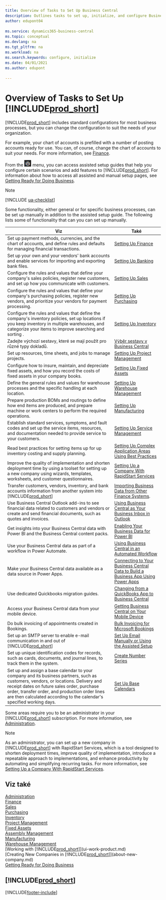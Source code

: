 ```yaml
---
title: Overview of Tasks to Set Up Business Central
description: Outlines tasks to set up, initialize, and configure Business Central to suit your needs.
author: edupont04

ms.service: dynamics365-business-central
ms.topic: conceptual
ms.devlang: na
ms.tgt_pltfrm: na
ms.workload: na
ms.search.keywords: configure, initialize
ms.date: 04/01/2021
ms.author: edupont

---
```

# Overview of Tasks to Set Up [!INCLUDE[prod_short](includes/prod_short.md)]

[!INCLUDE[prod_short](includes/prod_short.md)] includes standard configurations for most business processes, but you can change the configuration to suit the needs of your organization.

For example, your chart of accounts is prefilled with a number of posting accounts ready for use. You can, of course, change the chart of accounts to suit your needs. For more information, see [Finance](finance.md).

From the ![Sprocket icon to open the Settings menu](media/ui-experience/settings_icon_small.png) menu, you can access assisted setup guides that help you configure certain scenarios and add features to [!INCLUDE[prod_short](includes/prod_short.md)]. For information about how to access all assisted and manual setup pages, see [Getting Ready for Doing Business](ui-get-ready-business.md).

> [!NOTE]
> [!INCLUDE [ua-checklist](includes/ua-checklist.md)]

Some functionality, either general or for specific business processes, can be set up manually in addition to the assisted setup guide. The following lists some of functionality that can you can set up manually.

| Viz | Také |
| --- | --- |
| Set up payment methods, currencies, and the chart of accounts, and define rules and defaults for managing financial transactions. | [Setting Up Finance](finance-setup-finance.md) |
| Set up your own and your vendors' bank accounts and enable services for importing and exporting bank files. | [Setting Up Banking](bank-setup-banking.md) |
| Configure the rules and values that define your company's sales policies, register new customers, and set up how you communicate with customers. | [Setting Up Sales](sales-setup-sales.md) |
| Configure the rules and values that define your company's purchasing policies, register new vendors, and prioritize your vendors for payment processing. | [Setting Up Purchasing](purchasing-setup-purchasing.md) |
| Configure the rules and values that define the company's inventory policies, set up locations if you keep inventory in multiple warehouses, and categorize your items to improve searching and sorting . | [Setting Up Inventory](inventory-setup-inventory.md) |
| Zadejte výchozí sestavy, které se mají použít pro různé typy dokladů. | [Výběr sestavy v Business Central](across-report-selections.md) |
| Set up resources, time sheets, and jobs to manage projects. | [Setting Up Project Management](projects-setup-projects.md) |
| Configure how to insure, maintain, and depreciate fixed assets, and how you record the costs of fixed assets in your company books. | [Setting Up Fixed Assets](fa-setup.md) |
| Define the general rules and values for warehouse processes and the specific handling at each location. | [Setting Up Warehouse Management](warehouse-setup-warehouse.md) |
| Prepare production BOMs and routings to define how end items are produced, and prepare machine or work centers to perform the required operations. | [Setting Up Manufacturing](production-configure-production-processes.md) |
| Establish standard services, symptoms, and fault codes and set up the service items, resources, and documentation needed to provide service to your customers. | [Setting Up Service Management](service-setup-service.md) |
| Read best practices for setting items up for up inventory costing and supply planning. | [Setting Up Complex Application Areas Using Best Practices](set-up-complex-application-areas-using-best-practices.md) |
| Improve the quality of implementation and shorten deployment time by using a toolset for setting up a new company using wizards, templates, worksheets, and customer questionnaires. | [Setting Up a Company With RapidStart Services](admin-set-up-a-company-with-rapidstart.md) |
| Transfer customers, vendors, inventory, and bank accounts information from another system into [!INCLUDE[prod_short](includes/prod_short.md)] | [Importing Business Data from Other Finance Systems](across-import-data-configuration-packages.md). |
| Use Business Central Outlook add-ins to see financial data related to customers and vendors or create and send financial documents, such as quotes and invoices. | [Using Business Central as Your Business Inbox in Outlook](admin-outlook.md) |
| Get insights into your Business Central data with Power BI and the Business Central content packs. | [Enabling Your Business Data for Power BI](admin-powerbi.md) |
| Use your Business Central data as part of a workflow in Power Automate. | [Using Business Central in an Automated Workflow](across-how-use-financials-data-source-flow.md) |
| Make your Business Central data available as a data source in Power Apps. | [Connecting to Your Business Central Data to Build a Business App Using Power Apps](across-how-use-financials-data-source-powerapps.md) |
| Use dedicated Quickbooks migration guides. | [Changing from a QuickBooks App to Business Central](across-quickbooks-to-business-edition.md) |
| Access your Business Central data from your mobile device. | [Getting Business Central on Your Mobile Device](install-mobile-app.md) |
| Do bulk invoicing of appointments created in Bookings. | [Bulk Invoicing for Microsoft Bookings](finance-bookings.md) |
| Set up an SMTP server to enable e-mail communication in and out of [!INCLUDE[prod_short](includes/prod_short.md)] | [Set Up Email Manually or Using the Assisted Setup](admin-how-setup-email.md) |
| Set up unique identification codes for records, such as cards, documents, and journal lines, to track them in the system. | [Create Number Series](ui-create-number-series.md) |
| Set up and assign a base calendar to your company and its business partners, such as customers, vendors, or locations. Delivery and receipt dates on future sales order, purchase order, transfer order, and production order lines are then calculated according to the calendar's specified working days. | [Set Up Base Calendars](across-how-to-assign-base-calendars.md) |

Some areas require you to be an administrator in your [!INCLUDE[prod_short](includes/prod_short.md)] subscription. For more information, see [Administration](admin-setup-and-administration.md).

> [!NOTE]
> As an administrator, you can set up a new company in [!INCLUDE[prod_short](includes/prod_short.md)] with RapidStart Services, which is a tool designed to shorten deployment times, improve quality of implementation, introduce a repeatable approach to implementations, and enhance productivity by automating and simplifying recurring tasks. For more information, see [Setting Up a Company With RapidStart Services](admin-set-up-a-company-with-rapidstart.md).

## Viz také

[Administration](admin-setup-and-administration.md)  
[Finance](finance.md)  
[Sales](sales-manage-sales.md)  
[Purchasing](purchasing-manage-purchasing.md)  
[Inventory](inventory-manage-inventory.md)  
[Project Management](projects-manage-projects.md)  
[Fixed Assets](fa-manage.md)  
[Assembly Management](assembly-assemble-items.md)  
[Manufacturing](production-manage-manufacturing.md)  
[Warehouse Management](warehouse-manage-warehouse.md)  
[Working with [!INCLUDE[prod_short](includes/prod_short.md)]](ui-work-product.md)  
[Creating New Companies in [!INCLUDE[prod_short](includes/prod_short.md)]](about-new-company.md)  
[Getting Ready for Doing Business](ui-get-ready-business.md)

## [!INCLUDE[prod_short](includes/free_trial_md.md)]


[!INCLUDE[footer-include](includes/footer-banner.md)]